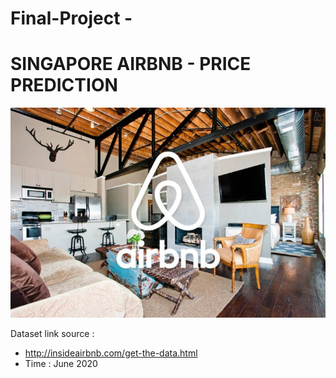 # Final-Project - 
# SINGAPORE AIRBNB - PRICE PREDICTION 

<img src="images/airbnb1.jpg" width="850">


Dataset link source :
- http://insideairbnb.com/get-the-data.html
- Time : June 2020
